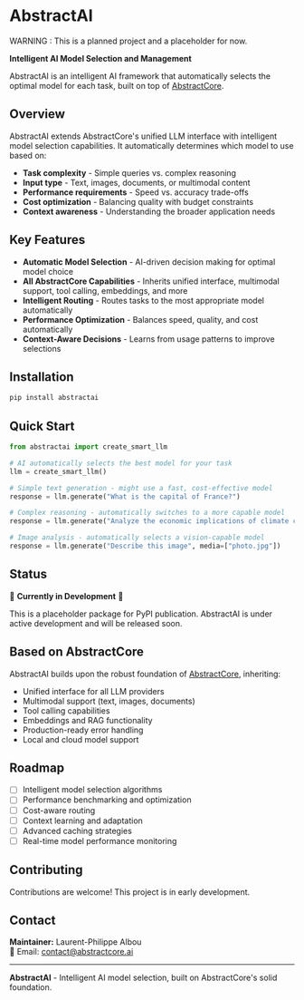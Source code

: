 # AbstractAI 

WARNING : This is a planned project and a placeholder for now.

**Intelligent AI Model Selection and Management**

AbstractAI is an intelligent AI framework that automatically selects the optimal model for each task, built on top of [AbstractCore](https://github.com/lpalbou/abstractcore).

## Overview

AbstractAI extends AbstractCore's unified LLM interface with intelligent model selection capabilities. It automatically determines which model to use based on:

- **Task complexity** - Simple queries vs. complex reasoning
- **Input type** - Text, images, documents, or multimodal content  
- **Performance requirements** - Speed vs. accuracy trade-offs
- **Cost optimization** - Balancing quality with budget constraints
- **Context awareness** - Understanding the broader application needs

## Key Features

- **Automatic Model Selection** - AI-driven decision making for optimal model choice
- **All AbstractCore Capabilities** - Inherits unified interface, multimodal support, tool calling, embeddings, and more
- **Intelligent Routing** - Routes tasks to the most appropriate model automatically
- **Performance Optimization** - Balances speed, quality, and cost automatically
- **Context-Aware Decisions** - Learns from usage patterns to improve selections

## Installation

```bash
pip install abstractai
```

## Quick Start

```python
from abstractai import create_smart_llm

# AI automatically selects the best model for your task
llm = create_smart_llm()

# Simple text generation - might use a fast, cost-effective model
response = llm.generate("What is the capital of France?")

# Complex reasoning - automatically switches to a more capable model  
response = llm.generate("Analyze the economic implications of climate change policies")

# Image analysis - automatically selects a vision-capable model
response = llm.generate("Describe this image", media=["photo.jpg"])
```

## Status

🚧 **Currently in Development** 🚧

This is a placeholder package for PyPI publication. AbstractAI is under active development and will be released soon.

## Based on AbstractCore

AbstractAI builds upon the robust foundation of [AbstractCore](https://github.com/lpalbou/abstractcore), inheriting:

- Unified interface for all LLM providers
- Multimodal support (text, images, documents)
- Tool calling capabilities
- Embeddings and RAG functionality
- Production-ready error handling
- Local and cloud model support

## Roadmap

- [ ] Intelligent model selection algorithms
- [ ] Performance benchmarking and optimization
- [ ] Cost-aware routing
- [ ] Context learning and adaptation
- [ ] Advanced caching strategies
- [ ] Real-time model performance monitoring

## Contributing

Contributions are welcome! This project is in early development.

## Contact

**Maintainer:** Laurent-Philippe Albou  
📧 Email: contact@abstractcore.ai

---

**AbstractAI** - Intelligent AI model selection, built on AbstractCore's solid foundation.
